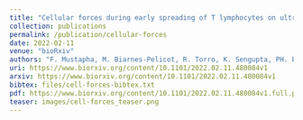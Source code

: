 ```yaml
---
title: "Cellular forces during early spreading of T lymphocytes on ultra-soft substrates"
collection: publications
permalink: /publication/cellular-forces
date: 2022-02-11
venue: "bioRxiv"
authors: "F. Mustapha, M. Biarnes-Pelicot, R. Torro, K. Sengupta, PH. Puech"
uri: https://www.biorxiv.org/content/10.1101/2022.02.11.480084v1
arxiv: https://www.biorxiv.org/content/10.1101/2022.02.11.480084v1
bibtex: files/cell-forces-bibtex.txt
pdf: https://www.biorxiv.org/content/10.1101/2022.02.11.480084v1.full.pdf
teaser: images/cell-forces_teaser.png
---
```



